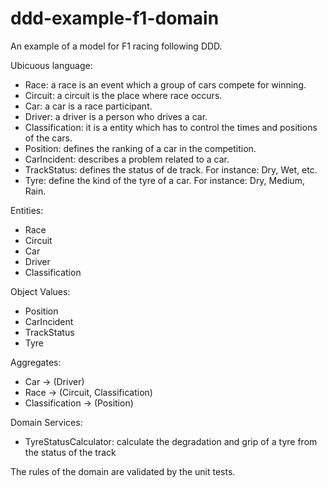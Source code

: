 # ddd-example-f1-domain
An example of a model for F1 racing following DDD.

Ubicuous language:
- Race: a race is an event which a group of cars compete for winning.
- Circuit: a circuit is the place where race occurs.
- Car: a car is a race participant.
- Driver: a driver is a person who drives a car.
- Classification: it is a entity which has to control the times and positions of the cars.
- Position: defines the ranking of a car in the competition.
- CarIncident: describes a problem related to a car.
- TrackStatus: defines the status of de track. For instance: Dry, Wet, etc.
- Tyre: define the kind of the tyre of a car. For instance: Dry, Medium, Rain.

Entities:
- Race
- Circuit
- Car
- Driver
- Classification

Object Values: 
- Position
- CarIncident
- TrackStatus
- Tyre

Aggregates:
- Car -> (Driver)
- Race -> (Circuit, Classification)
- Classification -> (Position)

Domain Services:
- TyreStatusCalculator: calculate the degradation and grip of a tyre from the status of the track


The rules of the domain are validated by the unit tests.


